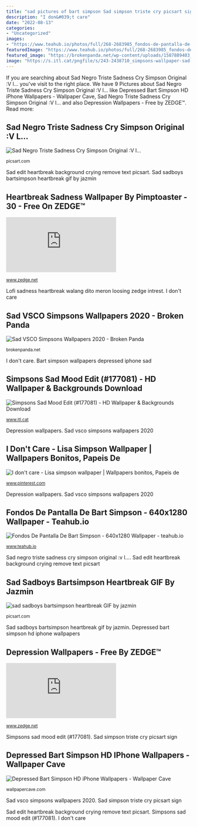 ```yaml
---
title: "sad pictures of bart simpson Sad simpson triste cry picsart sign"
description: "I don&#039;t care"
date: "2022-08-13"
categories:
- "Uncategorized"
images:
- "https://www.teahub.io/photos/full/268-2683985_fondos-de-pantalla-de-bart-simpson.jpg"
featuredImage: "https://www.teahub.io/photos/full/268-2683985_fondos-de-pantalla-de-bart-simpson.jpg"
featured_image: "https://brokenpanda.net/wp-content/uploads/1587889403_912_Sad-VSCO-Simpsons-Wallpapers-2020.jpg"
image: "https://s.itl.cat/pngfile/s/243-2438710_simpsons-wallpaper-sad-fileimages-bart-simpson-mood-sad.jpg"
---
```


If you are searching about Sad Negro Triste Sadness Cry Simpson Original :V l... you've visit to the right place. We have 9 Pictures about Sad Negro Triste Sadness Cry Simpson Original :V l... like Depressed Bart Simpson HD iPhone Wallpapers - Wallpaper Cave, Sad Negro Triste Sadness Cry Simpson Original :V l... and also Depression Wallpapers - Free by ZEDGE™. Read more:

## Sad Negro Triste Sadness Cry Simpson Original :V L...

![Sad Negro Triste Sadness Cry Simpson Original :V l...](https://cdn141.picsart.com/291175768029201.jpg "Sad vsco simpsons wallpapers 2020")

<small>picsart.com</small>

Sad edit heartbreak background crying remove text picsart. Sad sadboys bartsimpson heartbreak gif by jazmin

## Heartbreak Sadness Wallpaper By Pimptoaster - 30 - Free On ZEDGE™

![Heartbreak sadness wallpaper by pimptoaster - 30 - Free on ZEDGE™](https://fsb.zobj.net/crop.php?r=6EfAL8JxzQ6vltszTQRa7Kt66SI77Y9Ily7HSDivYWnmbleOjCwfv3JWZt34ktv6ufw8JC0xFJ80EI8BEEQVTr-Vat0LhG98KJVNDkQrlK2hzJ4R3P9tph8b2zGyOzMq4aH--wyayF5IDjyg "I don&#039;t care")

<small>www.zedge.net</small>

Lofi sadness heartbreak walang dito meron loosing zedge intrest. I don&#039;t care

## Sad VSCO Simpsons Wallpapers 2020 - Broken Panda

![Sad VSCO Simpsons Wallpapers 2020 - Broken Panda](https://brokenpanda.net/wp-content/uploads/1587889403_912_Sad-VSCO-Simpsons-Wallpapers-2020.jpg "Sad edit heartbreak background crying remove text picsart")

<small>brokenpanda.net</small>

I don&#039;t care. Bart simpson wallpapers depressed iphone sad

## Simpsons Sad Mood Edit (#177081) - HD Wallpaper &amp; Backgrounds Download

![Simpsons Sad Mood Edit (#177081) - HD Wallpaper &amp; Backgrounds Download](https://s.itl.cat/pngfile/s/243-2438710_simpsons-wallpaper-sad-fileimages-bart-simpson-mood-sad.jpg "Sad vsco simpsons wallpapers 2020")

<small>www.itl.cat</small>

Depression wallpapers. Sad vsco simpsons wallpapers 2020

## I Don&#039;t Care - Lisa Simpson Wallpaper | Wallpapers Bonitos, Papeis De

![I don&#039;t care - Lisa simpson wallpaper | Wallpapers bonitos, Papeis de](https://i.pinimg.com/736x/bc/35/9b/bc359bbb5106f15dad7695a95e44cd8a.jpg "Sad simpson triste cry picsart sign")

<small>www.pinterest.com</small>

Depression wallpapers. Sad vsco simpsons wallpapers 2020

## Fondos De Pantalla De Bart Simpson - 640x1280 Wallpaper - Teahub.io

![Fondos De Pantalla De Bart Simpson - 640x1280 Wallpaper - teahub.io](https://www.teahub.io/photos/full/268-2683985_fondos-de-pantalla-de-bart-simpson.jpg "Fondos de pantalla de bart simpson")

<small>www.teahub.io</small>

Sad negro triste sadness cry simpson original :v l.... Sad edit heartbreak background crying remove text picsart

## Sad Sadboys Bartsimpson Heartbreak GIF By Jazmin

![sad sadboys bartsimpson heartbreak GIF by jazmin](http://cdn130.picsart.com/301097254071201.gif?to=min&amp;r=1024 "I don&#039;t care")

<small>picsart.com</small>

Sad sadboys bartsimpson heartbreak gif by jazmin. Depressed bart simpson hd iphone wallpapers

## Depression Wallpapers - Free By ZEDGE™

![Depression Wallpapers - Free by ZEDGE™](https://fsb.zobj.net/crop.php?r=nzdZPJZG_zr1BA6iCsPmAQkv_obmlc_GJ5xYVR3K4x0okQhEez66zRyFTGt9IcClIZ9eEv-652I2j-47xVk187XNzq82Fcx5J4OLdambJGtazFGulcUWBjErg3QuXiSz89LCCrenzEm6ZrbQsvnWQ0NhI4MlQQS0LBHO2S5itU3W6p76dgismtnqvXY "Fondos de pantalla de bart simpson")

<small>www.zedge.net</small>

Simpsons sad mood edit (#177081). Sad simpson triste cry picsart sign

## Depressed Bart Simpson HD IPhone Wallpapers - Wallpaper Cave

![Depressed Bart Simpson HD iPhone Wallpapers - Wallpaper Cave](https://wallpapercave.com/wp/wp5946437.jpg "Simpsons sad mood edit (#177081)")

<small>wallpapercave.com</small>

Sad vsco simpsons wallpapers 2020. Sad simpson triste cry picsart sign

Sad edit heartbreak background crying remove text picsart. Simpsons sad mood edit (#177081). I don&#039;t care
